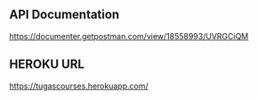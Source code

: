 ## API Documentation
https://documenter.getpostman.com/view/18558993/UVRGCiQM

## HEROKU URL
https://tugascourses.herokuapp.com/
